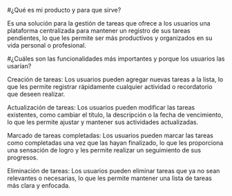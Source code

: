 #¿Qué es mi producto y para que sirve?

Es una solución para la gestión de tareas que ofrece a los usuarios una plataforma centralizada para mantener un registro de sus tareas pendientes, lo que les permite ser más productivos y organizados en su vida personal o profesional.


#¿Cuáles son las funcionalidades más importantes y porque los usuarios las usarían?

Creación de tareas: Los usuarios pueden agregar nuevas tareas a la lista, lo que les permite registrar rápidamente cualquier actividad o recordatorio que deseen realizar.

Actualización de tareas: Los usuarios pueden modificar las tareas existentes, como cambiar el título, la descripción o la fecha de vencimiento, lo que les permite ajustar y mantener sus actividades actualizadas.

Marcado de tareas completadas: Los usuarios pueden marcar las tareas como completadas una vez que las hayan finalizado, lo que les proporciona una sensación de logro y les permite realizar un seguimiento de sus progresos.

Eliminación de tareas: Los usuarios pueden eliminar tareas que ya no sean relevantes o necesarias, lo que les permite mantener una lista de tareas más clara y enfocada.